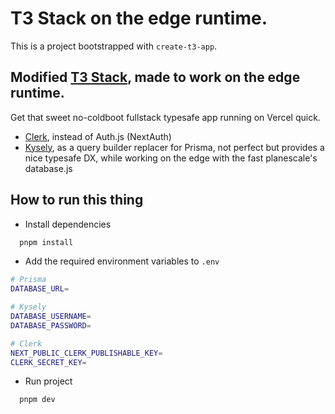 # T3 Stack on the edge runtime.

This is a  project bootstrapped with `create-t3-app`.

## Modified [T3 Stack](https://create.t3.gg/), made to work on the edge runtime.

Get that sweet no-coldboot fullstack typesafe app running on Vercel quick.

- [Clerk](https://clerk.dev), instead of Auth.js (NextAuth)
- [Kysely](https://koskimas.github.io/kysely/), as a query builder replacer for Prisma, not perfect but provides a nice typesafe DX, while working on the edge with the fast planescale's database.js

## How to run this thing

- Install dependencies
```bash
  pnpm install
```

- Add the required environment variables to `.env` 
```bash
# Prisma
DATABASE_URL=

# Kysely
DATABASE_USERNAME=
DATABASE_PASSWORD=

# Clerk
NEXT_PUBLIC_CLERK_PUBLISHABLE_KEY=
CLERK_SECRET_KEY=
```
- Run project
```
  pnpm dev
```
